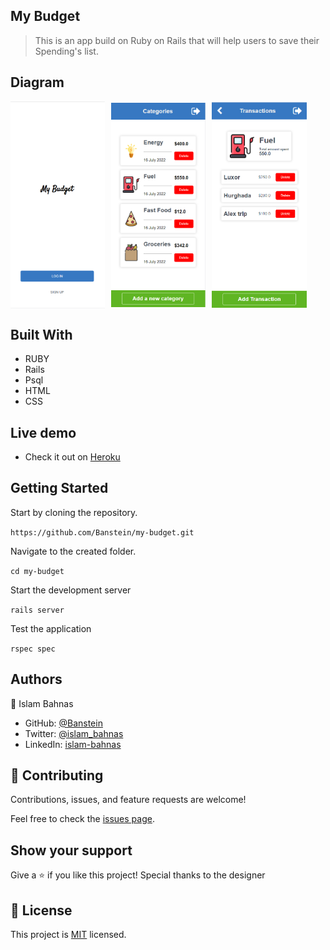 ## My Budget

> This is an app build on Ruby on Rails that will help users to save their Spending's list.

## Diagram

<p style="display: flex; align-items: center; gap: 10px">
  <img src="img/screen_1.png" width="30%" />
  <img src="img/screen_2.png" width="30%" />
  <img src="img/screen_3.png" width="30%" />
</p>


## Built With

- RUBY
- Rails
- Psql
- HTML
- CSS

## Live demo

- Check it out on [Heroku](https://my-pretty-budget.herokuapp.com/)

## Getting Started

Start by cloning the repository.

`https://github.com/Banstein/my-budget.git`

Navigate to the created folder.

`cd my-budget`

Start the development server

`rails server`

Test the application

`rspec spec`

## Authors

👤 Islam Bahnas

- GitHub: [@Banstein](https://github.com/Banstein)
- Twitter: [@islam_bahnas](https://twitter.com/islam_bahnas)
- LinkedIn: [islam-bahnas](www.linkedin.com/in/islam-bahnas)

## 🤝 Contributing

Contributions, issues, and feature requests are welcome!

Feel free to check the [issues page](https://github.com/Banstein/my-budget/issues).

## Show your support

Give a ⭐ if you like this project!
Special thanks to the designer

## 📝 License

This project is [MIT](./MIT.md) licensed.
